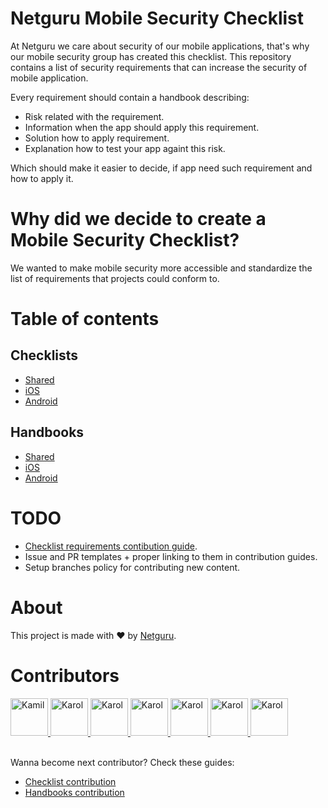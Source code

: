# Netguru Mobile Security Checklist

At Netguru we care about security of our mobile applications, that's why our mobile security group has created this checklist.
This repository contains a list of security requirements that can increase the security of mobile application.

Every requirement should contain a handbook describing:
- Risk related with the requirement.
- Information when the app should apply this requirement.
- Solution how to apply requirement.
- Explanation how to test your app againt this risk.

Which should make it easier to decide, if app need such requirement and how to apply it.

# Why did we decide to create a Mobile Security Checklist?

We wanted to make mobile security more accessible and standardize the list of requirements that projects could conform to. 

# Table of contents

## Checklists

- [Shared](Checklists/01-Shared.md)
- [iOS](Checklists/02-iOS.md)
- [Android](Checklists/03-Android.md)

## Handbooks

- [Shared](Handbooks/01-Shared/)
- [iOS](Handbooks/02-iOS/)
- [Android](Handbooks/03-Android/)

# TODO

- [Checklist requirements contibution guide](Checklists/how_to_contribute.md).
- Issue and PR templates + proper linking to them in contribution guides.
- Setup branches policy for contributing new content.

# About

This project is made with ❤️ by [Netguru](https://netguru.com).

<h1 id="Contributors">Contributors</h1>

<div>

<a href="https://github.com/krysztalzg">
  <img alt="Kamil" src="https://avatars.githubusercontent.com/u/6009785?v=4" height="60" width="60"/>
</a>

<a href="https://github.com/karolpiateknet">
  <img alt="Karol" src="https://avatars.githubusercontent.com/u/57398986?v=4" height="60" width="60"/>
</a>
  
<a href="https://github.com/Silvorion">
  <img alt="Karol" src="https://avatars.githubusercontent.com/u/41166091?v=4" height="60" width="60"/>
</a>
  
<a href="https://github.com/mtbrzeski">
  <img alt="Karol" src="https://avatars.githubusercontent.com/u/19146143?v=4" height="60" width="60"/>
</a>
  
<a href="https://github.com/drohoo">
  <img alt="Karol" src="https://avatars.githubusercontent.com/u/18630690?v=4" height="60" width="60"/>
</a>
  
<a href="https://github.com/Patys">
  <img alt="Karol" src="https://avatars.githubusercontent.com/u/8997573?v=4" height="60" width="60"/>
</a>
  
<a href="https://github.com/howtodance">
  <img alt="Karol" src="https://avatars.githubusercontent.com/u/11170458?v=4" height="60" width="60"/>
</a>

</div>
<br>

Wanna become next contributor? Check these guides:
- [Checklist contribution](Checklists/how_to_contribute.md)
- [Handbooks contribution](Handbooks/how_to_contribute.md)
